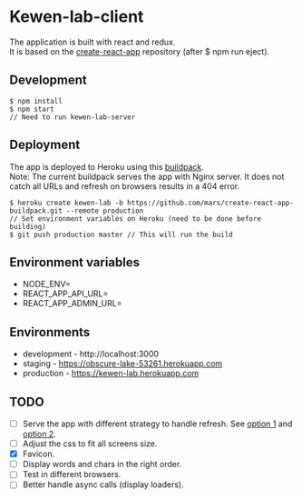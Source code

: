 # Kewen-lab-client
The application is built with react and redux.  
It is based on the [create-react-app](https://github.com/facebookincubator/create-react-app) repository (after $ npm run eject).

## Development
```
$ npm install
$ npm start
// Need to run kewen-lab-server
```

## Deployment
The app is deployed to Heroku using this [buildpack](https://github.com/mars/create-react-app-buildpack).  
Note: The current buildpack serves the app with Nginx server. It does not catch all URLs and refresh on browsers results in a 404 error.

```
$ heroku create kewen-lab -b https://github.com/mars/create-react-app-buildpack.git --remote production
// Set environment variables on Heroku (need to be done before building)
$ git push production master // This will run the build
```

## Environment variables
- NODE_ENV=
- REACT_APP_API_URL=
- REACT_APP_ADMIN_URL=

## Environments
- development - http://localhost:3000
- staging - https://obscure-lake-53261.herokuapp.com
- production - https://kewen-lab.herokuapp.com

## TODO
- [ ] Serve the app with different strategy to handle refresh. See [option 1](https://github.com/facebookincubator/create-react-app/blob/master/packages/react-scripts/template/README.md#deployment) and [option 2](https://github.com/mars/heroku-cra-node).
- [ ] Adjust the css to fit all screens size.
- [x] Favicon.
- [ ] Display words and chars in the right order.
- [ ] Test in different browsers.
- [ ] Better handle async calls (display loaders).
